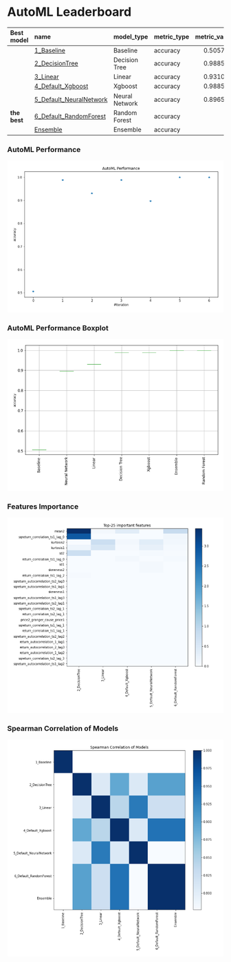 # AutoML Leaderboard

| Best model   | name                                                         | model_type     | metric_type   |   metric_value |   train_time |
|:-------------|:-------------------------------------------------------------|:---------------|:--------------|---------------:|-------------:|
|              | [1_Baseline](1_Baseline/README.md)                           | Baseline       | accuracy      |       0.505747 |         0.72 |
|              | [2_DecisionTree](2_DecisionTree/README.md)                   | Decision Tree  | accuracy      |       0.988506 |        10.02 |
|              | [3_Linear](3_Linear/README.md)                               | Linear         | accuracy      |       0.931034 |         3.9  |
|              | [4_Default_Xgboost](4_Default_Xgboost/README.md)             | Xgboost        | accuracy      |       0.988506 |         3.78 |
|              | [5_Default_NeuralNetwork](5_Default_NeuralNetwork/README.md) | Neural Network | accuracy      |       0.896552 |         2.08 |
| **the best** | [6_Default_RandomForest](6_Default_RandomForest/README.md)   | Random Forest  | accuracy      |       1        |         7.38 |
|              | [Ensemble](Ensemble/README.md)                               | Ensemble       | accuracy      |       1        |         0.17 |

### AutoML Performance
![AutoML Performance](ldb_performance.png)

### AutoML Performance Boxplot
![AutoML Performance Boxplot](ldb_performance_boxplot.png)

### Features Importance
![features importance across models](features_heatmap.png)



### Spearman Correlation of Models
![models spearman correlation](correlation_heatmap.png)

